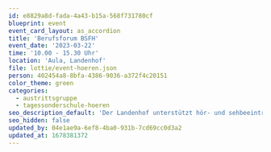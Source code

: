 ```yaml
---
id: e8829a8d-fada-4a43-b15a-568f731780cf
blueprint: event
event_card_layout: as_accordion
title: 'Berufsforum BSFH'
event_date: '2023-03-22'
time: '10.00 - 15.30 Uhr'
location: 'Aula, Landenhof'
file: lottie/event-hoeren.json
person: 402454a8-8bfa-4386-9036-a372f4c20151
color_theme: green
categories:
  - austrittsgruppe
  - tagessonderschule-hoeren
seo_description_default: 'Der Landenhof unterstützt hör- und sehbeeinträchtigte Kinder & Jugendliche in ihrem selbstbestimmten Leben durch Förderung ihrer Fähigkeiten & Entwicklung'
seo_hidden: false
updated_by: 04e1ae9a-6ef8-4ba0-931b-7cd69cc0d3a2
updated_at: 1678381372
---
```

